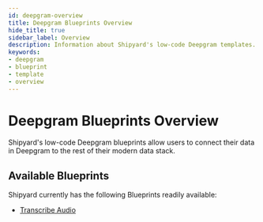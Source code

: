 ```yaml
---
id: deepgram-overview
title: Deepgram Blueprints Overview
hide_title: true
sidebar_label: Overview
description: Information about Shipyard's low-code Deepgram templates.
keywords:
- deepgram
- blueprint
- template
- overview
---
```


# Deepgram Blueprints Overview

Shipyard's low-code Deepgram blueprints allow users to connect their data in Deepgram to the rest of their modern data stack.

## Available Blueprints
Shipyard currently has the following Blueprints readily available: 
- [Transcribe Audio](deepgram-transcribe-audio.md)
